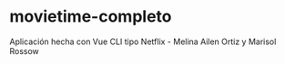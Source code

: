 # movietime-completo
Aplicación hecha con Vue CLI tipo Netflix - Melina Ailen Ortiz y Marisol Rossow
